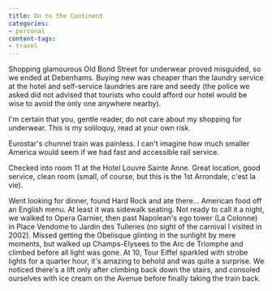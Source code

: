 ```yaml
---
title: On to the Continent
categories:
- personal
content-tags:
- travel
---
```


Shopping glamourous Old Bond Street for underwear proved misguided, so we ended at Debenhams.  Buying new was cheaper than the laundry service at the hotel and self-service laundries are rare and seedy (the police we asked did not advised that tourists who could afford our hotel would be wise to avoid the only one anywhere nearby).

I'm certain that you, gentle reader, do not care about my shopping for underwear.  This is my soliloquy, read at your own risk.

Eurostar's chunnel train was painless.  I can't imagine how much smaller America would seem if we had fast and accessible rail service.

Checked into room 11 at the Hotel Louvre Sainte Anne.  Great location, good service, clean room (small, of course, but this is the 1st Arrondale, c'est la vie).

Went looking for dinner, found Hard Rock and ate there... American food off an English menu.  At least it was sidewalk seating.  Not ready to call it a night, we walked to Opera Garnier, then past Napolean's ego tower (La Colonne) in Place Vendome to Jardin des Tuileries (no sight of the carnival I visited in 2002).  Missed getting the Obelisque glinting in the sunlight by mere moments, but walked up Champs-Elysees to the Arc de Triomphe and climbed before all light was gone.  At 10, Tour Eiffel sparkled with strobe lights for a quarter hour, it's amazing to behold and was quite a surprise.  We noticed there's a lift only after climbing back down the stairs, and consoled ourselves with ice cream on the Avenue before finally taking the train back.
